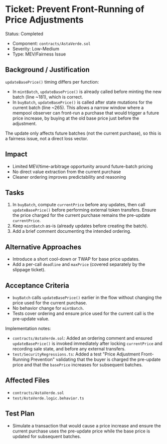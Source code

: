 # Ticket: Prevent Front-Running of Price Adjustments

Status: Completed

- Component: `contracts/AstaVerde.sol`
- Severity: Low-Medium
- Type: MEV/Fairness Issue

## Background / Justification

`updateBasePrice()` timing differs per function:

- In `mintBatch`, `updateBasePrice()` is already called before minting the new batch (line ~181), which is correct.
- In `buyBatch`, `updateBasePrice()` is called after state mutations for the current batch (line ~265). This allows a narrow window where a mempool observer can front-run a purchase that would trigger a future price increase, by buying at the old base price just before the adjustment.

The update only affects future batches (not the current purchase), so this is a fairness issue, not a direct loss vector.

## Impact

- Limited MEV/time-arbitrage opportunity around future-batch pricing
- No direct value extraction from the current purchase
- Cleaner ordering improves predictability and reasoning

## Tasks

1. In `buyBatch`, compute `currentPrice` before any updates, then call `updateBasePrice()` before performing external token transfers. Ensure the price charged for the current purchase remains the pre-update `currentPrice`.
2. Keep `mintBatch` as-is (already updates before creating the batch).
3. Add a brief comment documenting the intended ordering.

## Alternative Approaches

- Introduce a short cool-down or TWAP for base price updates.
- Add a per-call `deadline` and `maxPrice` (covered separately by the slippage ticket).

## Acceptance Criteria

- `buyBatch` calls `updateBasePrice()` earlier in the flow without changing the price used for the current purchase.
- No behavior change for `mintBatch`.
- Tests cover ordering and ensure price used for the current call is the pre-update value.

Implementation notes:

- `contracts/AstaVerde.sol`: Added an ordering comment and ensured `updateBasePrice()` is invoked immediately after locking `currentPrice` and recording sale state, and before any external transfers.
- `test/SecurityRegressions.ts`: Added a test "Price Adjustment Front-Running Prevention" validating that the buyer is charged the pre-update price and that the `basePrice` increases for subsequent batches.

## Affected Files

- `contracts/AstaVerde.sol`
- `test/AstaVerde.logic.behavior.ts`

## Test Plan

- Simulate a transaction that would cause a price increase and ensure the current purchase uses the pre-update price while the base price is updated for subsequent batches.
